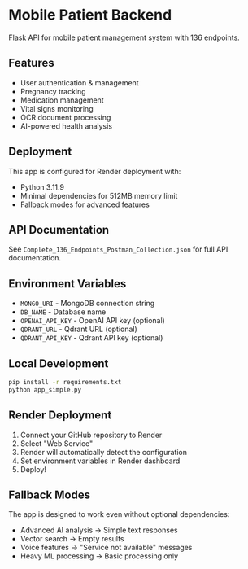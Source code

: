 # Mobile Patient Backend

Flask API for mobile patient management system with 136 endpoints.

## Features

- User authentication & management
- Pregnancy tracking
- Medication management
- Vital signs monitoring
- OCR document processing
- AI-powered health analysis

## Deployment

This app is configured for Render deployment with:
- Python 3.11.9
- Minimal dependencies for 512MB memory limit
- Fallback modes for advanced features

## API Documentation

See `Complete_136_Endpoints_Postman_Collection.json` for full API documentation.

## Environment Variables

- `MONGO_URI` - MongoDB connection string
- `DB_NAME` - Database name
- `OPENAI_API_KEY` - OpenAI API key (optional)
- `QDRANT_URL` - Qdrant URL (optional)
- `QDRANT_API_KEY` - Qdrant API key (optional)

## Local Development

```bash
pip install -r requirements.txt
python app_simple.py
```

## Render Deployment

1. Connect your GitHub repository to Render
2. Select "Web Service"
3. Render will automatically detect the configuration
4. Set environment variables in Render dashboard
5. Deploy!

## Fallback Modes

The app is designed to work even without optional dependencies:
- Advanced AI analysis → Simple text responses
- Vector search → Empty results
- Voice features → "Service not available" messages
- Heavy ML processing → Basic processing only